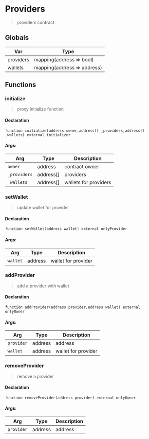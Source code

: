 # Providers



> providers contract

## Globals
| Var | Type |
| --- | --- |
| providers | mapping(address => bool) |
| wallets | mapping(address => address) |

## Functions
### initialize

> proxy initialize function


#### Declaration
```
function initialize(address owner,address[] _providers,address[] _wallets) external initializer
```

#### Args:
| Arg | Type | Description |
| --- | --- | --- |
|`owner` | address | contract owner
|`_providers` | address[] | providers
|`_wallets` | address[] | wallets for providers

### setWallet

> update wallet for provider


#### Declaration
```
function setWallet(address wallet) external onlyProvider
```

#### Args:
| Arg | Type | Description |
| --- | --- | --- |
|`wallet` | address | wallet for provider

### addProvider

> add a provider with wallet


#### Declaration
```
function addProvider(address provider,address wallet) external onlyOwner
```

#### Args:
| Arg | Type | Description |
| --- | --- | --- |
|`provider` | address | address
|`wallet` | address | wallet for provider

### removeProvider

> remove a provider


#### Declaration
```
function removeProvider(address provider) external onlyOwner
```

#### Args:
| Arg | Type | Description |
| --- | --- | --- |
|`provider` | address | address



